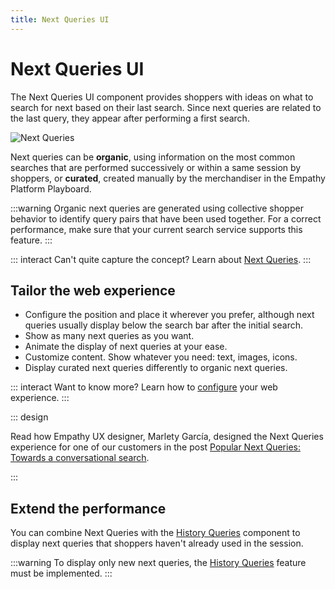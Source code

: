 ```yaml
---
title: Next Queries UI
---
```


# Next Queries UI

The Next Queries UI component provides shoppers with ideas on what to search for next based on their
last search. Since next queries are related to the last query, they appear after performing a first
search.

![Next Queries](/assets/media/xcomponents_func_nextqueries.gif)

Next queries can be **organic**, using information on the most common searches that are performed
successively or within a same session by shoppers, or **curated**, created manually by the
merchandiser in the Empathy Platform Playboard.

:::warning Organic next queries are generated using collective shopper behavior to identify query
pairs that have been used together. For a correct performance, make sure that your current search
service supports this feature. :::

::: interact Can't quite capture the concept? Learn about
[Next Queries](../features/next-queries-overview.md). :::

## Tailor the web experience

- Configure the position and place it wherever you prefer, although next queries usually display
  below the search bar after the initial search.
- Show as many next queries as you want.
- Animate the display of next queries at your ease.
- Customize content. Show whatever you need: text, images, icons.
- Display curated next queries differently to organic next queries.

::: interact Want to know more? Learn how to
[configure](/develop-empathy-platform/ui-reference/components/next-queries) your web experience. :::

::: design

Read how Empathy UX designer, Marlety García, designed the Next Queries experience for one of our
customers in the post
[Popular Next Queries: Towards a conversational search](https://empathy.co/blog/popular-next-searches/).

:::

## Extend the performance

You can combine Next Queries with the [History Queries](history-queries.md) component to display
next queries that shoppers haven't already used in the session.

:::warning To display only new next queries, the
[History Queries](../../search/history-queries-overview.md) feature must be implemented. :::

[//]: # 'To see Next Queries in action, [play with our showcase].'
